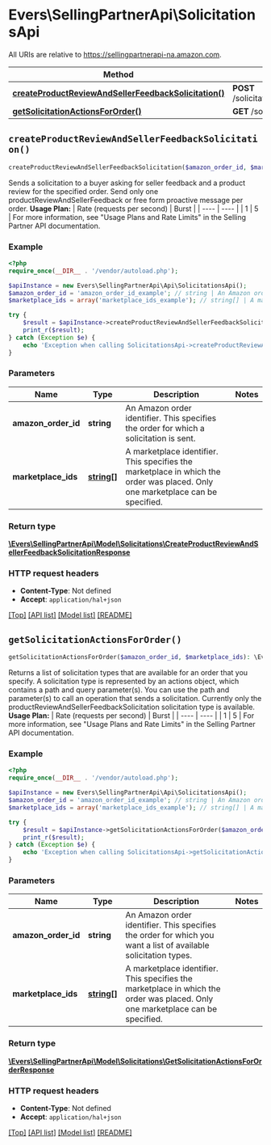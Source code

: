 # Evers\SellingPartnerApi\SolicitationsApi

All URIs are relative to https://sellingpartnerapi-na.amazon.com.

Method | HTTP request | Description
------------- | ------------- | -------------
[**createProductReviewAndSellerFeedbackSolicitation()**](SolicitationsApi.md#createProductReviewAndSellerFeedbackSolicitation) | **POST** /solicitations/v1/orders/{amazonOrderId}/solicitations/productReviewAndSellerFeedback | 
[**getSolicitationActionsForOrder()**](SolicitationsApi.md#getSolicitationActionsForOrder) | **GET** /solicitations/v1/orders/{amazonOrderId} | 


## `createProductReviewAndSellerFeedbackSolicitation()`

```php
createProductReviewAndSellerFeedbackSolicitation($amazon_order_id, $marketplace_ids): \Evers\SellingPartnerApi\Model\Solicitations\CreateProductReviewAndSellerFeedbackSolicitationResponse
```



Sends a solicitation to a buyer asking for seller feedback and a product review for the specified order. Send only one productReviewAndSellerFeedback or free form proactive message per order.  **Usage Plan:**  | Rate (requests per second) | Burst | | ---- | ---- | | 1 | 5 |  For more information, see \"Usage Plans and Rate Limits\" in the Selling Partner API documentation.

### Example

```php
<?php
require_once(__DIR__ . '/vendor/autoload.php');

$apiInstance = new Evers\SellingPartnerApi\Api\SolicitationsApi();
$amazon_order_id = 'amazon_order_id_example'; // string | An Amazon order identifier. This specifies the order for which a solicitation is sent.
$marketplace_ids = array('marketplace_ids_example'); // string[] | A marketplace identifier. This specifies the marketplace in which the order was placed. Only one marketplace can be specified.

try {
    $result = $apiInstance->createProductReviewAndSellerFeedbackSolicitation($amazon_order_id, $marketplace_ids);
    print_r($result);
} catch (Exception $e) {
    echo 'Exception when calling SolicitationsApi->createProductReviewAndSellerFeedbackSolicitation: ', $e->getMessage(), PHP_EOL;
}
```

### Parameters

Name | Type | Description  | Notes
------------- | ------------- | ------------- | -------------
 **amazon_order_id** | **string**| An Amazon order identifier. This specifies the order for which a solicitation is sent. |
 **marketplace_ids** | [**string[]**](../Model/string.md)| A marketplace identifier. This specifies the marketplace in which the order was placed. Only one marketplace can be specified. |

### Return type

[**\Evers\SellingPartnerApi\Model\Solicitations\CreateProductReviewAndSellerFeedbackSolicitationResponse**](../Model/CreateProductReviewAndSellerFeedbackSolicitationResponse.md)

### HTTP request headers

- **Content-Type**: Not defined
- **Accept**: `application/hal+json`

[[Top]](#) [[API list]](../)
[[Model list]](../Models)
[[README]](../../README.md)

## `getSolicitationActionsForOrder()`

```php
getSolicitationActionsForOrder($amazon_order_id, $marketplace_ids): \Evers\SellingPartnerApi\Model\Solicitations\GetSolicitationActionsForOrderResponse
```



Returns a list of solicitation types that are available for an order that you specify. A solicitation type is represented by an actions object, which contains a path and query parameter(s). You can use the path and parameter(s) to call an operation that sends a solicitation. Currently only the productReviewAndSellerFeedbackSolicitation solicitation type is available.  **Usage Plan:**  | Rate (requests per second) | Burst | | ---- | ---- | | 1 | 5 |  For more information, see \"Usage Plans and Rate Limits\" in the Selling Partner API documentation.

### Example

```php
<?php
require_once(__DIR__ . '/vendor/autoload.php');

$apiInstance = new Evers\SellingPartnerApi\Api\SolicitationsApi();
$amazon_order_id = 'amazon_order_id_example'; // string | An Amazon order identifier. This specifies the order for which you want a list of available solicitation types.
$marketplace_ids = array('marketplace_ids_example'); // string[] | A marketplace identifier. This specifies the marketplace in which the order was placed. Only one marketplace can be specified.

try {
    $result = $apiInstance->getSolicitationActionsForOrder($amazon_order_id, $marketplace_ids);
    print_r($result);
} catch (Exception $e) {
    echo 'Exception when calling SolicitationsApi->getSolicitationActionsForOrder: ', $e->getMessage(), PHP_EOL;
}
```

### Parameters

Name | Type | Description  | Notes
------------- | ------------- | ------------- | -------------
 **amazon_order_id** | **string**| An Amazon order identifier. This specifies the order for which you want a list of available solicitation types. |
 **marketplace_ids** | [**string[]**](../Model/string.md)| A marketplace identifier. This specifies the marketplace in which the order was placed. Only one marketplace can be specified. |

### Return type

[**\Evers\SellingPartnerApi\Model\Solicitations\GetSolicitationActionsForOrderResponse**](../Model/GetSolicitationActionsForOrderResponse.md)

### HTTP request headers

- **Content-Type**: Not defined
- **Accept**: `application/hal+json`

[[Top]](#) [[API list]](../)
[[Model list]](../Models)
[[README]](../../README.md)
